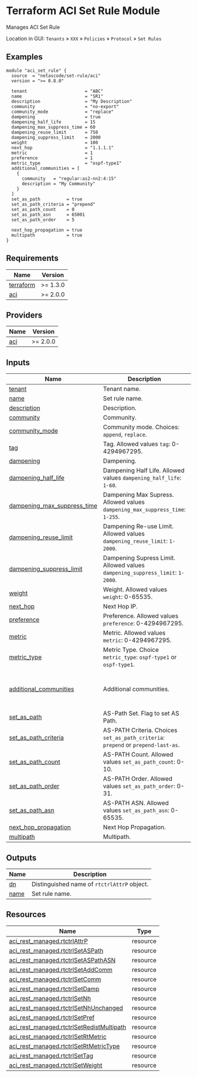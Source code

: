 <!-- BEGIN_TF_DOCS -->
# Terraform ACI Set Rule Module

Manages ACI Set Rule

Location in GUI:
`Tenants` » `XXX` » `Policies` » `Protocol` » `Set Rules`

## Examples

```hcl
module "aci_set_rule" {
  source  = "netascode/set-rule/aci"
  version = ">= 0.8.0"

  tenant                      = "ABC"
  name                        = "SR1"
  description                 = "My Description"
  community                   = "no-export"
  community_mode              = "replace"
  dampening                   = true
  dampening_half_life         = 15
  dampening_max_suppress_time = 60
  dampening_reuse_limit       = 750
  dampening_suppress_limit    = 2000
  weight                      = 100
  next_hop                    = "1.1.1.1"
  metric                      = 1
  preference                  = 1
  metric_type                 = "ospf-type1"
  additional_communities = [
    {
      community   = "regular:as2-nn2:4:15"
      description = "My Community"
    }
  ]
  set_as_path          = true
  set_as_path_criteria = "prepend"
  set_as_path_count    = 0
  set_as_path_asn      = 65001
  set_as_path_order    = 5

  next_hop_propagation = true
  multipath            = true
}
```

## Requirements

| Name | Version |
|------|---------|
| <a name="requirement_terraform"></a> [terraform](#requirement\_terraform) | >= 1.3.0 |
| <a name="requirement_aci"></a> [aci](#requirement\_aci) | >= 2.0.0 |

## Providers

| Name | Version |
|------|---------|
| <a name="provider_aci"></a> [aci](#provider\_aci) | >= 2.0.0 |

## Inputs

| Name | Description | Type | Default | Required |
|------|-------------|------|---------|:--------:|
| <a name="input_tenant"></a> [tenant](#input\_tenant) | Tenant name. | `string` | n/a | yes |
| <a name="input_name"></a> [name](#input\_name) | Set rule name. | `string` | n/a | yes |
| <a name="input_description"></a> [description](#input\_description) | Description. | `string` | `""` | no |
| <a name="input_community"></a> [community](#input\_community) | Community. | `string` | `""` | no |
| <a name="input_community_mode"></a> [community\_mode](#input\_community\_mode) | Community mode. Choices: `append`, `replace`. | `string` | `"append"` | no |
| <a name="input_tag"></a> [tag](#input\_tag) | Tag. Allowed values `tag`: 0-4294967295. | `number` | `null` | no |
| <a name="input_dampening"></a> [dampening](#input\_dampening) | Dampening. | `bool` | `false` | no |
| <a name="input_dampening_half_life"></a> [dampening\_half\_life](#input\_dampening\_half\_life) | Dampening Half Life. Allowed values `dampening_half_life`: `1-60`. | `number` | `15` | no |
| <a name="input_dampening_max_suppress_time"></a> [dampening\_max\_suppress\_time](#input\_dampening\_max\_suppress\_time) | Dampening Max Supress. Allowed values `dampening_max_suppress_time`: `1-255`. | `number` | `60` | no |
| <a name="input_dampening_reuse_limit"></a> [dampening\_reuse\_limit](#input\_dampening\_reuse\_limit) | Dampening Re-use Limit. Allowed values `dampening_reuse_limit`: `1-2000`. | `number` | `750` | no |
| <a name="input_dampening_suppress_limit"></a> [dampening\_suppress\_limit](#input\_dampening\_suppress\_limit) | Dampening Supress Limit. Allowed values `dampening_suppress_limit`: `1-2000`. | `number` | `2000` | no |
| <a name="input_weight"></a> [weight](#input\_weight) | Weight. Allowed values `weight`: 0-65535. | `number` | `null` | no |
| <a name="input_next_hop"></a> [next\_hop](#input\_next\_hop) | Next Hop IP. | `string` | `""` | no |
| <a name="input_preference"></a> [preference](#input\_preference) | Preference. Allowed values `preference`: 0-4294967295. | `number` | `null` | no |
| <a name="input_metric"></a> [metric](#input\_metric) | Metric. Allowed values `metric`: 0-4294967295. | `number` | `null` | no |
| <a name="input_metric_type"></a> [metric\_type](#input\_metric\_type) | Metric Type. Choice `metric_type`: `ospf-type1` or `ospf-type1`. | `string` | `""` | no |
| <a name="input_additional_communities"></a> [additional\_communities](#input\_additional\_communities) | Additional communities. | <pre>list(object({<br>    community   = string<br>    description = optional(string, "")<br>  }))</pre> | `[]` | no |
| <a name="input_set_as_path"></a> [set\_as\_path](#input\_set\_as\_path) | AS-Path Set. Flag to set AS Path. | `bool` | `false` | no |
| <a name="input_set_as_path_criteria"></a> [set\_as\_path\_criteria](#input\_set\_as\_path\_criteria) | AS-PATH Criteria. Choices `set_as_path_criteria`: `prepend` or `prepend-last-as`. | `string` | `"prepend"` | no |
| <a name="input_set_as_path_count"></a> [set\_as\_path\_count](#input\_set\_as\_path\_count) | AS-PATH Count. Allowed values `set_as_path_count`: 0-10. | `number` | `1` | no |
| <a name="input_set_as_path_order"></a> [set\_as\_path\_order](#input\_set\_as\_path\_order) | AS-PATH Order. Allowed values `set_as_path_order`: 0-31. | `number` | `0` | no |
| <a name="input_set_as_path_asn"></a> [set\_as\_path\_asn](#input\_set\_as\_path\_asn) | AS-PATH ASN. Allowed values `set_as_path_asn`: 0-65535. | `number` | `null` | no |
| <a name="input_next_hop_propagation"></a> [next\_hop\_propagation](#input\_next\_hop\_propagation) | Next Hop Propagation. | `bool` | `false` | no |
| <a name="input_multipath"></a> [multipath](#input\_multipath) | Multipath. | `bool` | `false` | no |

## Outputs

| Name | Description |
|------|-------------|
| <a name="output_dn"></a> [dn](#output\_dn) | Distinguished name of `rtctrlAttrP` object. |
| <a name="output_name"></a> [name](#output\_name) | Set rule name. |

## Resources

| Name | Type |
|------|------|
| [aci_rest_managed.rtctrlAttrP](https://registry.terraform.io/providers/CiscoDevNet/aci/latest/docs/resources/rest_managed) | resource |
| [aci_rest_managed.rtctrlSetASPath](https://registry.terraform.io/providers/CiscoDevNet/aci/latest/docs/resources/rest_managed) | resource |
| [aci_rest_managed.rtctrlSetASPathASN](https://registry.terraform.io/providers/CiscoDevNet/aci/latest/docs/resources/rest_managed) | resource |
| [aci_rest_managed.rtctrlSetAddComm](https://registry.terraform.io/providers/CiscoDevNet/aci/latest/docs/resources/rest_managed) | resource |
| [aci_rest_managed.rtctrlSetComm](https://registry.terraform.io/providers/CiscoDevNet/aci/latest/docs/resources/rest_managed) | resource |
| [aci_rest_managed.rtctrlSetDamp](https://registry.terraform.io/providers/CiscoDevNet/aci/latest/docs/resources/rest_managed) | resource |
| [aci_rest_managed.rtctrlSetNh](https://registry.terraform.io/providers/CiscoDevNet/aci/latest/docs/resources/rest_managed) | resource |
| [aci_rest_managed.rtctrlSetNhUnchanged](https://registry.terraform.io/providers/CiscoDevNet/aci/latest/docs/resources/rest_managed) | resource |
| [aci_rest_managed.rtctrlSetPref](https://registry.terraform.io/providers/CiscoDevNet/aci/latest/docs/resources/rest_managed) | resource |
| [aci_rest_managed.rtctrlSetRedistMultipath](https://registry.terraform.io/providers/CiscoDevNet/aci/latest/docs/resources/rest_managed) | resource |
| [aci_rest_managed.rtctrlSetRtMetric](https://registry.terraform.io/providers/CiscoDevNet/aci/latest/docs/resources/rest_managed) | resource |
| [aci_rest_managed.rtctrlSetRtMetricType](https://registry.terraform.io/providers/CiscoDevNet/aci/latest/docs/resources/rest_managed) | resource |
| [aci_rest_managed.rtctrlSetTag](https://registry.terraform.io/providers/CiscoDevNet/aci/latest/docs/resources/rest_managed) | resource |
| [aci_rest_managed.rtctrlSetWeight](https://registry.terraform.io/providers/CiscoDevNet/aci/latest/docs/resources/rest_managed) | resource |
<!-- END_TF_DOCS -->